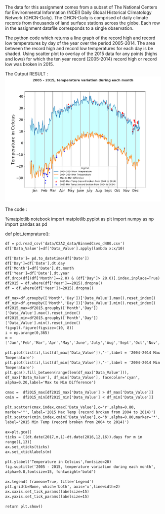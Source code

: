 The data for this assignment comes from a subset of The National Centers for Environmental Information (NCEI) Daily Global Historical
Climatology Network (GHCN-Daily). The GHCN-Daily is comprised of daily climate records from thousands of land surface stations across the globe. Each row in the assignment datafile corresponds to a single observation.

The python code which returns a line graph of the record high and record low temperatures by day of the year over the period 2005-2014. The area between the record high and record low temperatures for each day is be shaded. Using scatter plot to overlay of the 2015 data for any points (highs and lows) for which the ten year record (2005-2014) record high or record low was broken in 2015.

The Output RESULT :
![Res](Images/Project2.png)


The code :

%matplotlib notebook
import matplotlib.pyplot as plt
import numpy as np
import pandas as pd

def plot_temprature():

    df = pd.read_csv('data/C2A2_data/BinnedCsvs_d400.csv')
    df['Data_Value']=df['Data_Value'].apply(lambda x:x/10)
    
    df['Date']= pd.to_datetime(df['Date'])
    df['Day']=df['Date'].dt.day
    df['Month']=df['Date'].dt.month
    df['Year']=df['Date'].dt.year
    df.drop(df[(df['Month']==2.0) & (df['Day']> 28.0)].index,inplace=True)
    df2015 = df.where(df['Year']==2015).dropna()
    df = df.where(df['Year']!=2015).dropna()

    df_max=df.groupby(['Month','Day'])['Data_Value'].max().reset_index()
    df_min=df.groupby(['Month','Day'])['Data_Value'].min().reset_index()
    df2015_max=df2015.groupby(['Month','Day'])['Data_Value'].max().reset_index()
    df2015_min=df2015.groupby(['Month','Day'])['Data_Value'].min().reset_index()
    fig=plt.figure(figsize=(10, 8))
    i = np.arange(0,365)
    m = ['Jan','Feb','Mar','Apr','May','June','July','Aug','Sept','Oct','Nov','Dec']
    
    plt.plot(list(i),list(df_max['Data_Value']),'-',label = '2004-2014 Max Tmeperature')
    plt.plot(list(i),list(df_min['Data_Value']),'-',label = '2004-2014 Min Tmeperature')
    plt.gca().fill_between(range(len(df_max['Data_Value'])), df_max['Data_Value'], df_min['Data_Value'], facecolor='cyan', alpha=0.20,label='Max to Min Difference')
    
    cmax =  df2015_max[df2015_max['Data_Value'] > df_max['Data_Value']]
    cmin =  df2015_min[df2015_min['Data_Value'] < df_min['Data_Value']]
    
    plt.scatter(cmax.index,cmax['Data_Value'],c='r',alpha=0.80, marker='^', label='2015 Max Temp (record broken from 2004 to 2014)')
    plt.scatter(cmin.index,cmin['Data_Value'],c='b',alpha=0.80,marker='*', label='2015 Min Temp (record broken from 2004 to 2014)')
    
    ax=plt.gca()
    ticks = [(dt.date(2017,m,1)-dt.date(2016,12,16)).days for m in range(1,13)]
    ax.set_xticks(ticks)
    ax.set_xticklabels(m)
    
    plt.ylabel('Temperature in Celcius',fontsize=20)
    fig.suptitle('2005 - 2015, temperature variation during each month', alpha=0.8,fontsize=15, fontweight='bold')
 
    ax.legend( frameon=True, title='Legend')
    plt.grid(b=None, which='both', axis='x',linewidth=2)
    ax.xaxis.set_tick_params(labelsize=15)
    ax.yaxis.set_tick_params(labelsize=15)
    
    return plt.show()




